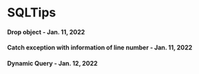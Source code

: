 # SQLTips

#### Drop object - Jan. 11, 2022
#### Catch exception with information of line number - Jan. 11, 2022
#### Dynamic Query - Jan. 12, 2022